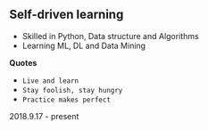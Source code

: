 ## Self-driven learning
- Skilled in Python, Data structure and Algorithms
- Learning ML, DL and Data Mining 

**Quotes**
- `Live and learn`
- `Stay foolish, stay hungry`
- `Practice makes perfect`

2018.9.17 - present
